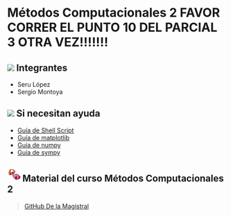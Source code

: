 # Métodos Computacionales 2 FAVOR CORRER EL PUNTO 10 DEL PARCIAL 3 OTRA VEZ!!!!!!!
## <img height="30" src="https://static.wikia.nocookie.net/dragonball/images/4/40/E91sss.gif/revision/latest?cb=20161007135815&path-prefix=es"/> Integrantes
- Seru López
- Sergio Montoya
## <img height="30" src="https://pa1.narvii.com/7018/498838148d6c1914f747e49b9c848b314b7d7d31r1-631-512_hq.gif"/> Si necesitan ayuda
- [Guía de Shell Script](https://atareao.es/tutorial/scripts-en-bash/)
- [Guía de matplotlib](https://matplotlib.org/stable/tutorials/index.html)
- [Guía de numpy](https://numpy.org/doc/stable/reference/generated/numpy.meshgrid.html)
- [Guía de sympy](https://claudiovz.github.io/scipy-lecture-notes-ES/packages/sympy.html)
## <img height="30" src="https://github.com/BySeru/BySeru/blob/main/BySeru/kirby.gif"/> Material del curso Métodos Computacionales 2
> [GitHub De la Magistral](https://github.com/asegura4488/MetodosComputacionalesII)
